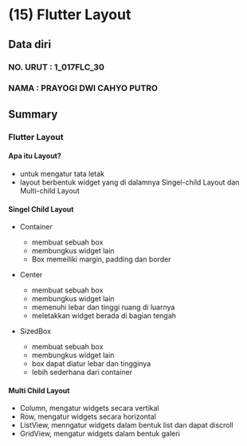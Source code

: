 # (15) Flutter Layout

## Data diri

### NO. URUT : 1_017FLC_30

### NAMA : PRAYOGI DWI CAHYO PUTRO

## Summary

### **Flutter Layout**

#### Apa itu Layout?

- untuk mengatur tata letak
- layout berbentuk widget yang di dalamnya Singel-child Layout dan Multi-child Layout

#### Singel Child Layout

- Container
    - membuat sebuah box
    - membungkus widget lain
    - Box memeiliki margin, padding dan border

- Center
    - membuat sebuah box
    - membungkus widget lain
    - memenuhi lebar dan tinggi ruang di luarnya
    - meletakkan widget berada di bagian tengah

- SizedBox
    - membuat sebuah box
    - membungkus widget lain
    - box dapat diatur lebar dan tingginya
    - lebih sederhana dari container

#### Multi Child Layout

- Column, mengatur widgets secara vertikal
- Row, mengatur widgets secara horizontal
- ListView, menngatur widgets dalam bentuk list dan dapat discroll
- GridView, mengatur widgets dalam bentuk galeri